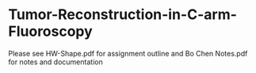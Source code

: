 # Tumor-Reconstruction-in-C-arm-Fluoroscopy

Please see HW-Shape.pdf for assignment outline and Bo Chen Notes.pdf for notes and documentation
